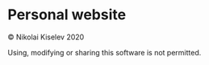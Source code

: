 # Personal website



© Nikolai Kiselev 2020

Using, modifying or sharing this software is not permitted.
